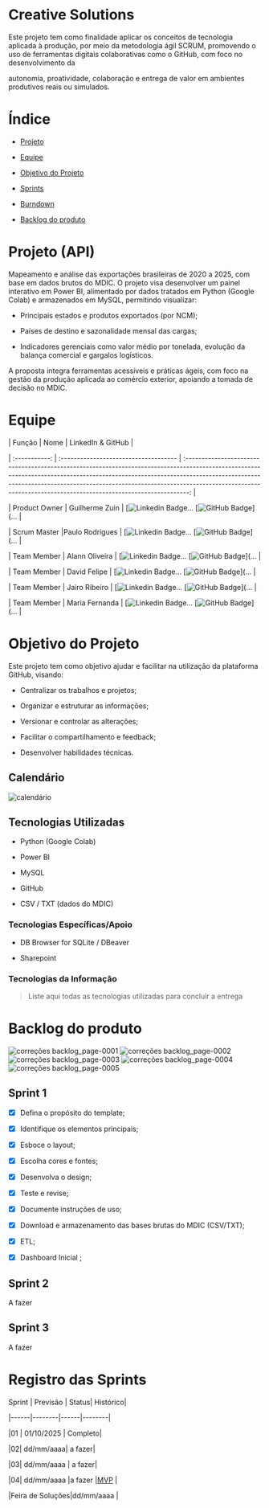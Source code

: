 # Creative Solutions
 
Este projeto tem como finalidade aplicar os conceitos de tecnologia aplicada à produção, por meio da metodologia ágil SCRUM, promovendo o uso de ferramentas digitais colaborativas como o GitHub, com foco no desenvolvimento da

autonomia, proatividade, colaboração e entrega de valor em ambientes produtivos reais ou simulados.
 
# Índice

* [Projeto](#projeto-template)

* [Equipe](#equipe)

* [Objetivo do Projeto](#objetivo-do-projeto)

* [Sprints](#Sprints)

* [Burndown](#Burndown)

* [Backlog do produto](#Backlog-do-produto)
 
# Projeto (API) 

Mapeamento e análise das exportações brasileiras de 2020 a 2025, com base em dados brutos do MDIC. O projeto visa desenvolver um painel interativo em Power BI, alimentado por dados tratados em Python (Google Colab) e armazenados em MySQL, permitindo visualizar:
 
- Principais estados e produtos exportados (por NCM);
 
- Países de destino e sazonalidade mensal das cargas;
 
- Indicadores gerenciais como valor médio por tonelada, evolução da balança comercial e gargalos logísticos.
 
A proposta integra ferramentas acessíveis e práticas ágeis, com foco na gestão da produção aplicada ao comércio exterior, apoiando a tomada de decisão no MDIC.
 
# Equipe

|    Função     | Nome                                  |                                                                                                                                                      LinkedIn & GitHub                                                                                                                                                      |

| :-----------: | :------------------------------------ | :-------------------------------------------------------------------------------------------------------------------------------------------------------------------------------------------------------------------------------------------------------------------------------------------------------------------------: |

| Product Owner |   Guilherme Zuin         |     [![Linkedin Badge](https://img.shields.io/badge/Linkedin-blue?style=flat-square&logo=Linkedin&logoColor=white)… [![GitHub Badge](https://img.shields.io/badge/GitHub-111217?style=flat-square&logo=github&logoColor=white)](…              |

| Scrum Master  |Paulo Rodrigues |      [![Linkedin Badge](https://img.shields.io/badge/Linkedin-blue?style=flat-square&logo=Linkedin&logoColor=white)… [![GitHub Badge](https://img.shields.io/badge/GitHub-111217?style=flat-square&logo=github&logoColor=white)](…     |

| Team Member   | Alann Oliveira              |         [![Linkedin Badge](https://img.shields.io/badge/Linkedin-blue?style=flat-square&logo=Linkedin&logoColor=white)… [![GitHub Badge](https://img.shields.io/badge/GitHub-111217?style=flat-square&logo=github&logoColor=white)](…        |

|  Team Member  | David Felipe               |         [![Linkedin Badge](https://img.shields.io/badge/Linkedin-blue?style=flat-square&logo=Linkedin&logoColor=white)… [![GitHub Badge](https://img.shields.io/badge/GitHub-111217?style=flat-square&logo=github&logoColor=white)](…        |

|  Team Member  | Jairo Ribeiro                  |   [![Linkedin Badge](https://img.shields.io/badge/Linkedin-blue?style=flat-square&logo=Linkedin&logoColor=white)… [![GitHub Badge](https://img.shields.io/badge/GitHub-111217?style=flat-square&logo=github&logoColor=white)](…   |

|  Team Member  | Maria Fernanda       |           [![Linkedin Badge](https://img.shields.io/badge/Linkedin-blue?style=flat-square&logo=Linkedin&logoColor=white)… [![GitHub Badge](https://img.shields.io/badge/GitHub-111217?style=flat-square&logo=github&logoColor=white)](…          |
 
# Objetivo do Projeto

Este projeto tem como objetivo ajudar e facilitar na utilização da plataforma GitHub, visando:

* Centralizar os trabalhos e projetos;

* Organizar e estruturar as informações;

* Versionar e controlar as alterações;

* Facilitar o compartilhamento e feedback;

* Desenvolver habilidades técnicas.
 
## Calendário
 
![calendário](https://github.com/user-attachments/assets/9345338b-e81c-4450-a84c-ec6a6cfb4ae9)
 
## Tecnologias Utilizadas

- Python (Google Colab)

- Power BI

- MySQL

- GitHub

- CSV / TXT (dados do MDIC)

### Tecnologias Específicas/Apoio

- DB Browser for SQLite / DBeaver

- Sharepoint

### Tecnologias da Informação
> Liste aqui todas as tecnologias utilizadas para concluir a entrega
 
# Backlog do produto

 ![correções backlog_page-0001](https://github.com/user-attachments/assets/c01305a1-68e3-433f-8115-47292a11461f)
![correções backlog_page-0002](https://github.com/user-attachments/assets/b2c8d1eb-317b-4f74-8a8b-b0b9ec30aceb)
![correções backlog_page-0003](https://github.com/user-attachments/assets/b149e445-bbd7-468a-8612-fff43a212405)
![correções backlog_page-0004](https://github.com/user-attachments/assets/0e604a0f-e622-43da-b0d5-00a3128c7b33)
![correções backlog_page-0005](https://github.com/user-attachments/assets/472f0908-fabc-4a0a-817c-962cecd92c07)



 
## Sprint 1

- [x] Defina o propósito do template;

- [x]  Identifique os elementos principais;

- [x] Esboce o layout;

- [x] Escolha cores e fontes;

- [x] Desenvolva o design;

- [x] Teste e revise;

- [x] Documente instruções de uso;

- [x] Download e armazenamento das bases brutas do MDIC (CSV/TXT);

- [x] ETL;

- [x] Dashboard Inicial ;      
 
 
## Sprint 2

A fazer
 
## Sprint 3

A fazer 

 
# Registro das Sprints
 
Sprint | Previsão | Status| Histórico|

|------|--------|------|--------|

|01 | 01/10/2025 | Completo| 

|02|  dd/mm/aaaa| a fazer|

|03| dd/mm/aaaa | a fazer|

|04| dd/mm/aaaa |a fazer |[MVP](https://)  | 

|Feira de Soluções|dd/mm/aaaa |

 
